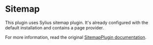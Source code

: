 # Sitemap

This plugin uses Sylius sitemap plugin. It's already configured with the default installation
and contains a page provider. 

For more information, read the original [SitemapPlugin documentation](https://github.com/stefandoorn/sitemap-plugin).
